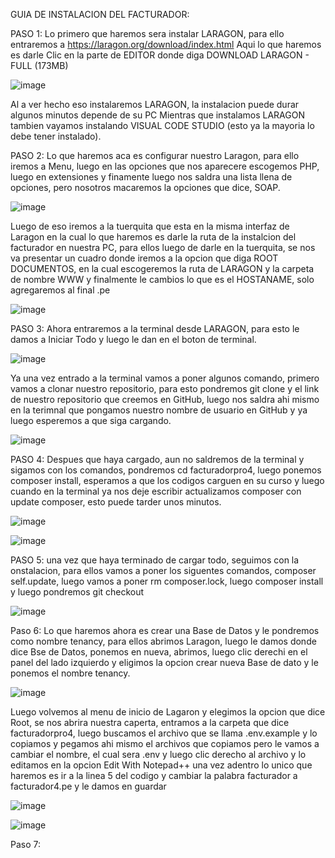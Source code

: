 GUIA DE INSTALACION DEL FACTURADOR:

PASO 1:
Lo primero que haremos sera instalar LARAGON, para ello entraremos a https://laragon.org/download/index.html
Aqui lo que haremos es darle Clic en la parte de EDITOR donde diga DOWNLOAD LARAGON - FULL (173MB)

![image](https://github.com/Luiston26/Guia/assets/141371960/4539c00a-fb56-4ae2-90b3-c4e2f31d707e)

Al a ver hecho eso instalaremos LARAGON, la instalacion puede durar algunos minutos depende de su PC
Mientras que instalamos LARAGON tambien vayamos instalando VISUAL CODE STUDIO (esto ya la mayoria lo debe tener instalado).

PASO 2:
Lo que haremos aca es configurar nuestro Laragon, para ello iremos a Menu, luego en las opciones que nos aparecere escogemos PHP, luego en extensiones y finamente luego nos saldra una lista llena de opciones, pero nosotros macaremos la opciones que dice, SOAP.

![image](https://github.com/Luiston26/Guia/assets/141371960/2979af0c-0082-4cc3-aaf8-7db24690dbe9)

Luego de eso iremos a la tuerquita que esta en la misma interfaz de Laragon en la cual lo que haremos es darle la ruta de la instalcion del facturador en nuestra PC, para ellos luego de darle en la tuerquita, se nos va presentar un cuadro donde iremos a la opcion que diga ROOT DOCUMENTOS, en la cual escogeremos la ruta de LARAGON y la carpeta de nombre WWW y finalmente le cambios lo que es el HOSTANAME, solo agregaremos al final .pe 

![image](https://github.com/Luiston26/Guia/assets/141371960/7279cef4-fb48-4c3e-83a7-7f4a57aacc27)

PASO 3:
Ahora entraremos a la terminal desde LARAGON, para esto le damos a Iniciar Todo y luego le dan en el boton de terminal.

![image](https://github.com/Luiston26/Guia/assets/141371960/bb83003a-aea8-4587-81df-1936540c7c12)

Ya una vez entrado a la terminal vamos a poner algunos comando, primero vamos a clonar nuestro repositorio, para esto pondremos git clone y el link de nuestro repositorio que creemos en GitHub, luego nos saldra ahi mismo en la terimnal que pongamos nuestro nombre de usuario en GitHub y ya luego esperemos a que siga cargando.

![image](https://github.com/Luiston26/Guia/assets/141371960/c372e662-2214-4ddf-b4f8-ced4555fc9f3)


PASO 4:
Despues que haya cargado, aun no saldremos de la terminal y sigamos con los comandos, pondremos cd facturadorpro4, luego ponemos composer install, esperamos a que los codigos carguen en su curso y luego cuando en la terminal ya nos deje escribir actualizamos composer con update composer, esto puede tarder unos minutos.

![image](https://github.com/Luiston26/Guia/assets/141371960/a5e21685-eb4e-4940-a01b-3db8d4d95c9b)

![image](https://github.com/Luiston26/Guia/assets/141371960/db926ec8-1ec8-492a-aa50-110cbbf41a54)

PASO 5:
una vez que haya terminado de cargar todo, seguimos con la onstalacion, para ellos vamos a poner los siguentes comandos, composer self.update, luego vamos a poner rm composer.lock, luego composer install y luego pondremos git checkout

![image](https://github.com/Luiston26/Guia/assets/141371960/87a5d6a4-e070-411c-bb01-da1446175742)

Paso 6:
Lo que haremos ahora es crear una Base de Datos y le pondremos como nombre tenancy, para ellos abrimos Laragon, luego le damos donde dice Bse de Datos, ponemos en nueva, abrimos, luego clic derechi en el panel del lado izquierdo y eligimos la opcion crear nueva Base de dato y le ponemos el nombre tenancy.

![image](https://github.com/Luiston26/Guia/assets/141371960/1b400cf7-8206-4e4d-8513-3a6a3e952380)

Luego volvemos al menu de inicio de Lagaron y elegimos la opcion que dice Root, se nos abrira nuestra caperta, entramos a la carpeta que dice facturadorpro4, luego buscamos el archivo que se llama .env.example y lo copiamos y pegamos ahi mismo el archivos que copiamos pero le vamos a cambiar el nombre, el cual sera .env y luego clic derecho al archivo y lo editamos en la opcion Edit With Notepad++ una vez adentro lo unico que haremos es ir a la linea 5 del codigo y cambiar la palabra facturador a facturador4.pe y le damos en guardar 

![image](https://github.com/Luiston26/Guia/assets/141371960/640571bc-1da3-49ba-8013-bdb8e55ad41b)

![image](https://github.com/Luiston26/Guia/assets/141371960/698f7ef4-3a0c-404d-b73d-84e7be2d14ce)

Paso 7:



